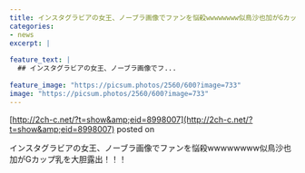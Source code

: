 ```yaml
---
title: インスタグラビアの女王、ノーブラ画像でファンを悩殺wwwwwwww似鳥沙也加がGカップ乳を大胆露出！！！
categories:
- news
excerpt: |
  
feature_text: |
  ## インスタグラビアの女王、ノーブラ画像でフ...
  
feature_image: "https://picsum.photos/2560/600?image=733"
image: "https://picsum.photos/2560/600?image=733"
---
```


[http://2ch-c.net/?t=show&amp;eid=8998007](http://2ch-c.net/?t=show&amp;eid=8998007)
posted on 

<!--more-->

インスタグラビアの女王、ノーブラ画像でファンを悩殺wwwwwwww似鳥沙也加がGカップ乳を大胆露出！！！
